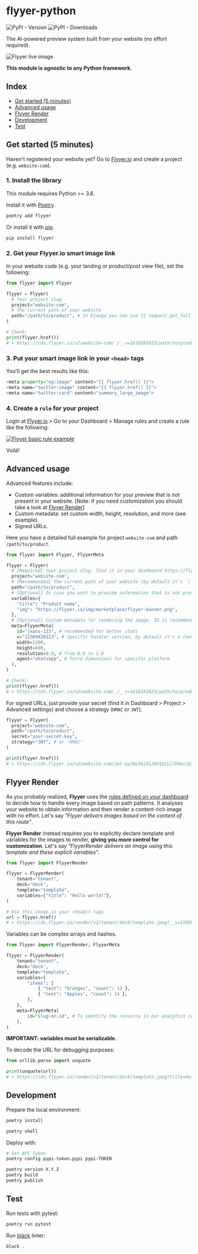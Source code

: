 # flyyer-python

![PyPI - Version](https://img.shields.io/pypi/v/flyyer) ![PyPI - Downloads](https://img.shields.io/pypi/dm/flyyer)

The AI-powered preview system built from your website (no effort required).

![Flyyer live image](https://github.com/useflyyer/create-flyyer-app/blob/master/.github/assets/website-to-preview.png?raw=true&v=1)

**This module is agnostic to any Python framework.**

## Index

- [Get started (5 minutes)](#get-started-5-minutes)
- [Advanced usage](#advanced-usage)
- [Flyyer Render](#flyyer-render)
- [Development](#development)
- [Test](#test)

## Get started (5 minutes)

Haven't registered your website yet? Go to [Flyyer.io](https://flyyer.io?ref=flyyer-python) and create a project (e.g. `website-com`).

### 1. Install the library

This module requires Python >= 3.6.

Install it with [Poetry](https://python-poetry.org/).

```sh
poetry add flyyer
```

Or install it with [pip](https://pip.pypa.io/en/stable/).

```sh
pip install flyyer
```

### 2. Get your Flyyer.io smart image link

In your website code (e.g. your landing or product/post view file), set the following:

```python
from flyyer import Flyyer

flyyer = Flyyer(
  # Your project slug
  project="website-com",
  # The current path of your website
  path="/path/to/product", # In Django you can use {{ request.get_full_path }}
)

# Check:
print(flyyer.href())
# > https://cdn.flyyer.io/v2/website-com/_/__v=1618281823/path/to/product
```

### 3. Put your smart image link in your `<head>` tags

You'll get the best results like this:

```python
<meta property="og:image" content="{{ flyyer.href() }}">
<meta name="twitter:image" content="{{ flyyer.href() }}">
<meta name="twitter:card" content="summary_large_image">
```

### 4. Create a `rule` for your project

Login at [Flyyer.io](https://flyyer.io?ref=flyyer-python) > Go to your Dashboard > Manage rules and create a rule like the following:

[![Flyyer basic rule example](https://github.com/useflyyer/create-flyyer-app/blob/master/.github/assets/rule-example.png?raw=true&v=1)](https://flyyer.io/dashboard)

Voilà!

## Advanced usage

Advanced features include:

- Custom variables: additional information for your preview that is not present in your website. [Note: if you need customization you should take a look at [Flyyer Render](#flyyer-render)]
- Custom metadata: set custom width, height, resolution, and more (see example).
- Signed URLs.

Here you have a detailed full example for project `website-com` and path `/path/to/product`.

```python
from flyyer import Flyyer, FlyyerMeta

flyyer = Flyyer(
  # [Required] Your project slug, find it in your dashboard https://flyyer.io/dashboard/.
  project="website-com",
  # [Recommended] The current path of your website (by default it's `/`).
  path="/path/to/product",
  # [Optional] In case you want to provide information that is not present in your page set it here.
  variables={
    "title": "Product name",
    "img": "https://flyyer.io/img/marketplace/flyyer-banner.png",
  },
  # [Optional] Custom metadata for rendering the image. ID is recommended so we provide you with better statistics.
  meta=FlyyerMeta(
    id="jeans-123", # recommended for better stats
    v="12369420123", # specific handler version, by default it's a random number to circumvent platforms' cache,
    width=1200,
    height=600,
    resolution=0.9, # from 0.0 to 1.0
    agent="whatsapp", # force dimensions for specific platform
  ),
)

# Check:
print(flyyer.href())
# > https://cdn.flyyer.io/v2/website-com/_/__v=1618281823/path/to/product
```

For signed URLs, just provide your secret (find it in Dashboard > Project > Advanced settings) and choose a strategy (`HMAC` or `JWT`).

```python
flyyer = Flyyer(
  project="website-com",
  path="/path/to/product",
  secret="your-secret-key",
  strategy="JWT", # or 'HMAC'
)

print(flyyer.href())
# > https://cdn.flyyer.io/v2/website-com/jwt-eyJ0eXAiOiJKV1QiLCJhbGciOiJIUzI1NiJ9.eyJwYXJhbXMiOnsiX19pZCI6ImplYW5zLTEyMyJ9LCJwYXRoIjoiXC9wYXRoXC90b1wvcHJvZHVjdCJ9.X8Vs5SGEA1-3M6bH-h24jhQnbwH95V_G0f-gPhTBTzE?__v=1618283086
```

## Flyyer Render

As you probably realized, **Flyyer** uses the [rules defined on your dashboard](https://flyyer.io/dashboard/_/projects) to decide how to handle every image based on path patterns. It analyses your website to obtain information and then render a content-rich image with no effort. Let's say _"Flyyer delivers images based on the content of this route"_.

**Flyyer Render** instead requires you to explicitly declare template and variables for the images to render, **giving you more control for customization**. Let's say _"FlyyerRender delivers an image using this template and these explicit variables"_.

```python
from flyyer import FlyyerRender

flyyer = FlyyerRender(
    tenant="tenant",
    deck="deck",
    template="template",
    variables={"title": "Hello world!"},
)

# Use this image in your <head/> tags
url = flyyer.href()
# > https://cdn.flyyer.io/render/v2/tenant/deck/template.jpeg?__v=1596906866&title=Hello+world%21
```

Variables can be complex arrays and hashes.

```python
from flyyer import FlyyerRender, FlyyerMeta

flyyer = FlyyerRender(
    tenant="tenant",
    deck="deck",
    template="template",
    variables={
        "items": [
            { "text": "Oranges", "count": 12 },
            { "text": "Apples", "count": 14 },
        ],
    },
    meta=FlyyerMeta(
        id="slug-or-id", # To identify the resource in our analytics report
    ),
)
```

**IMPORTANT: variables must be serializable.**

To decode the URL for debugging purposes:

```python
from urllib.parse import unquote

print(unquote(url))
# > https://cdn.flyyer.io/render/v2/tenant/deck/template.jpeg?title=Hello+world!&__v=123
```

## Development

Prepare the local environment:

```sh
poetry install
```

```sh
poetry shell
```

Deploy with:

```sh
# Set API Token
poetry config pypi-token.pypi pypi-TOKEN

poetry version X.Y.Z
poetry build
poetry publish
```

## Test

Run tests with pytest:

```sh
poetry run pytest
```

Run [black](https://github.com/psf/black) linter:

```sh
black .
```
